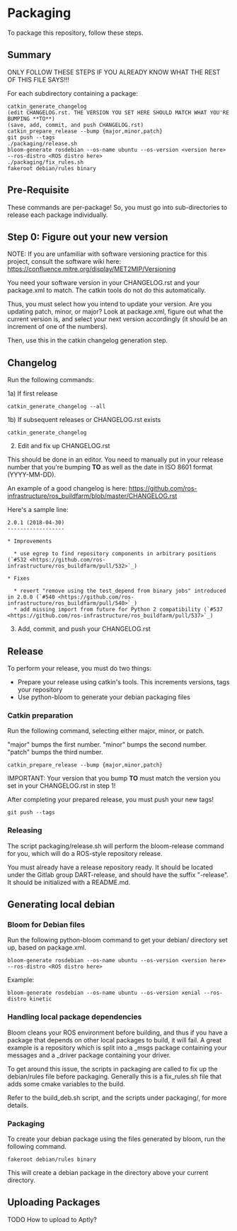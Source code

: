 # Packaging

To package this repository, follow these steps.

## Summary

ONLY FOLLOW THESE STEPS IF YOU ALREADY KNOW WHAT THE REST OF THIS FILE SAYS!!!

For each subdirectory containing a package:

```
catkin_generate_changelog
(edit CHANGELOG.rst. THE VERSION YOU SET HERE SHOULD MATCH WHAT YOU'RE BUMPING **TO**)
(save, add, commit, and push CHANGELOG.rst)
catkin_prepare_release --bump {major,minor,patch}
git push --tags
./packaging/release.sh
bloom-generate rosdebian --os-name ubuntu --os-version <version here> --ros-distro <ROS distro here>
./packaging/fix_rules.sh
fakeroot debian/rules binary
```

## Pre-Requisite

These commands are per-package! So, you must go into sub-directories to release each package individually.

## Step 0: Figure out your new version

NOTE: If you are unfamiliar with software versioning practice for this project, consult the software wiki here: https://confluence.mitre.org/display/MET2MIP/Versioning

You need your software version in your CHANGELOG.rst and your package.xml to match. The catkin tools do not do this automatically.

Thus, you must select how you intend to update your version. Are you updating patch, minor, or major? Look at package.xml, figure out what the current version is,
and select your next version accordingly (it should be an increment of one of the numbers).

Then, use this in the catkin changelog generation step.

## Changelog

Run the following commands:

1a) If first release

```catkin_generate_changelog --all```

1b) If subsequent releases or CHANGELOG.rst exists

```catkin_generate_changelog```

2) Edit and fix up CHANGELOG.rst

This should be done in an editor. You need to manually put in your release number that you're bumping **TO** as well as the date in
ISO 8601 format (YYYY-MM-DD).

An example of a good changelog is here: https://github.com/ros-infrastructure/ros_buildfarm/blob/master/CHANGELOG.rst

Here's a sample line:

```
2.0.1 (2018-04-30)
------------------

* Improvements

  * use egrep to find repository components in arbitrary positions (`#532 <https://github.com/ros-infrastructure/ros_buildfarm/pull/532>`_)

* Fixes

  * revert "remove using the test_depend from binary jobs" introduced in 2.0.0 (`#540 <https://github.com/ros-infrastructure/ros_buildfarm/pull/540>`_)
  * add missing import from future for Python 2 compatibility (`#537 <https://github.com/ros-infrastructure/ros_buildfarm/pull/537>`_)
```

3) Add, commit, and push your CHANGELOG.rst

## Release

To perform your release, you must do two things:

* Prepare your release using catkin's tools. This increments versions, tags your repository
* Use python-bloom to generate your debian packaging files

### Catkin preparation

Run the following command, selecting either major, minor, or patch.

"major" bumps the first number.
"minor" bumps the second number.
"patch" bumps the third number.

```
catkin_prepare_release --bump {major,minor,patch}
```

IMPORTANT: Your version that you bump **TO** must match the version you set in your CHANGELOG.rst in step 1!

After completing your prepared release, you must push your new tags!

```
git push --tags
```

### Releasing

The script packaging/release.sh will perform the bloom-release command for you, which will do a ROS-style repository release.

You must already have a release repository ready. It should be located under the Gitlab group DART-release, and should have the
suffix "-release". It should be initialized with a README.md.

## Generating local debian

### Bloom for Debian files

Run the following python-bloom command to get your debian/ directory set up, based on package.xml.

```
bloom-generate rosdebian --os-name ubuntu --os-version <version here> --ros-distro <ROS distro here>
```

Example:
```
bloom-generate rosdebian --os-name ubuntu --os-version xenial --ros-distro kinetic
```

### Handling local package dependencies

Bloom cleans your ROS environment before building, and thus if you have a package that depends on other
local packages to build, it will fail. A great example is a repository which is split into a _msgs package
containing your messages and a _driver package containing your driver.

To get around this issue, the scripts in packaging are called to fix up the debian/rules file before
packaging. Generally this is a fix_rules.sh file that adds some cmake variables to the build.

Refer to the build_deb.sh script, and the scripts under packaging/, for more details.

### Packaging

To create your debian package using the files generated by bloom, run the following command.

```
fakeroot debian/rules binary
```

This will create a debian package in the directory above your current directory.

## Uploading Packages

TODO How to upload to Aptly?
